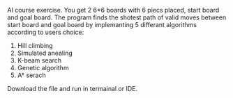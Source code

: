 AI course exercise. You get 2 6*6 boards with 6 piecs placed, start board and goal board.
The program finds the shotest path of valid moves between start board and goal board by implemanting 5 differant algorithms according to users choice:
1. Hill climbing
2. Simulated anealing
3. K-beam search
4. Genetic algorithm
5. A* serach

Download the file and run in termainal or IDE.
